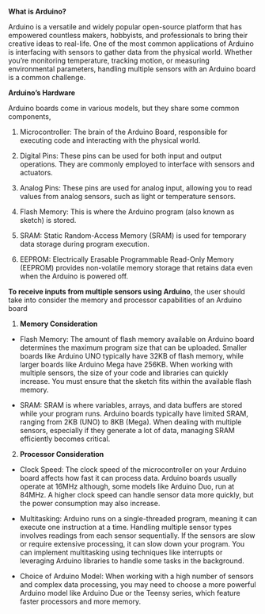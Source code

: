**What is Arduino?**

Arduino is a versatile and widely popular open-source platform that has
empowered countless makers, hobbyists, and professionals to bring their
creative ideas to real-life. One of the most common applications of
Arduino is interfacing with sensors to gather data from the physical
world. Whether you’re monitoring temperature, tracking motion, or
measuring environmental parameters, handling multiple sensors with an
Arduino board is a common challenge.

**Arduino’s Hardware**

Arduino boards come in various models, but they share some common
components,

1.  <span class="underline">Microcontroller:</span> The brain of the
    Arduino Board, responsible for executing code and interacting with
    the physical world.

2.  <span class="underline">Digital Pins:</span> These pins can be used
    for both input and output operations. They are commonly employed to
    interface with sensors and actuators.

3.  <span class="underline">Analog Pins:</span> These pins are used for
    analog input, allowing you to read values from analog sensors, such
    as light or temperature sensors.

4.  <span class="underline">Flash Memory:</span> This is where the
    Arduino program (also known as sketch) is stored.

5.  <span class="underline">SRAM:</span> Static Random-Access Memory
    (SRAM) is used for temporary data storage during program execution.

6.  <span class="underline">EEPROM:</span> Electrically Erasable
    Programmable Read-Only Memory (EEPROM) provides non-volatile memory
    storage that retains data even when the Arduino is powered off.

**To receive inputs from multiple sensors using Arduino**, the user
should take into consider the memory and processor capabilities of an
Arduino board

1.  **Memory Consideration**

<!-- end list -->

  - <span class="underline">Flash Memory:</span> The amount of flash
    memory available on Arduino board determines the maximum program
    size that can be uploaded. Smaller boards like Arduino UNO typically
    have 32KB of flash memory, while larger boards like Arduino Mega
    have 256KB. When working with multiple sensors, the size of your
    code and libraries can quickly increase. You must ensure that the
    sketch fits within the available flash memory.

  - <span class="underline">SRAM:</span> SRAM is where variables,
    arrays, and data buffers are stored while your program runs. Arduino
    boards typically have limited SRAM, ranging from 2KB (UNO) to 8KB
    (Mega). When dealing with multiple sensors, especially if they
    generate a lot of data, managing SRAM efficiently becomes critical.

<!-- end list -->

2.  **Processor Consideration**

<!-- end list -->

  - <span class="underline">Clock Speed:</span> The clock speed of the
    microcontroller on your Arduino board affects how fast it can
    process data. Arduino boards usually operate at 16MHz although, some
    models like Arduino Duo, run at 84MHz. A higher clock speed can
    handle sensor data more quickly, but the power consumption may also
    increase.

  - <span class="underline">Multitasking:</span> Arduino runs on a
    single-threaded program, meaning it can execute one instruction at a
    time. Handling multiple sensor types involves readings from each
    sensor sequentially. If the sensors are slow or require extensive
    processing, it can slow down your program. You can implement
    multitasking using techniques like interrupts or leveraging Arduino
    libraries to handle some tasks in the background.

  - <span class="underline">Choice of Arduino Model:</span> When working
    with a high number of sensors and complex data processing, you may
    need to choose a more powerful Arduino model like Arduino Due or the
    Teensy series, which feature faster processors and more memory.
